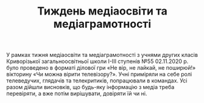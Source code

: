 ﻿---
title: Тиждень медіаосвіти та медіаграмотності
---

У рамках тижня медіаосвіти та медіаграмотності з учнями других класів Криворізької загальноосвітньої школи І-ІІІ ступенів №55 02.11.2020 р. було проведено в форматі ділової гри «Не вір, не лайкай, не поширюй!» вікторину «Чи можна вірити телевізору?». Учні приміряли на себе ролі телеведучих, глядачів та телекритиків, попрацювали в командах. Усі разом дійшли висновків, що будь-яку інформацію з медіа треба перевіряти, а вже потім вирішувати, довіряти їй чи ні.

<slideshow />
